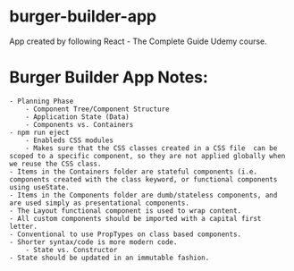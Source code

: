 # burger-builder-app
App created by following React - The Complete Guide Udemy course.


# Burger Builder App Notes:

    - Planning Phase
        - Component Tree/Component Structure
        - Application State (Data)
        - Components vs. Containers
    - npm run eject
        - Enableds CSS modules
        - Makes sure that the CSS classes created in a CSS file  can be scoped to a specific component, so they are not applied globally when we reuse the CSS class.
    - Items in the Containers folder are stateful components (i.e. components created with the class keyword, or functional components using useState.
    - Items in the Components folder are dumb/stateless components, and are used simply as presentational components.
    - The Layout functional component is used to wrap content.
    - All custom components should be imported with a capital first letter.
    - Conventional to use PropTypes on class based components.
    - Shorter syntax/code is more modern code.
        - State vs. Constructor
    - State should be updated in an immutable fashion.
